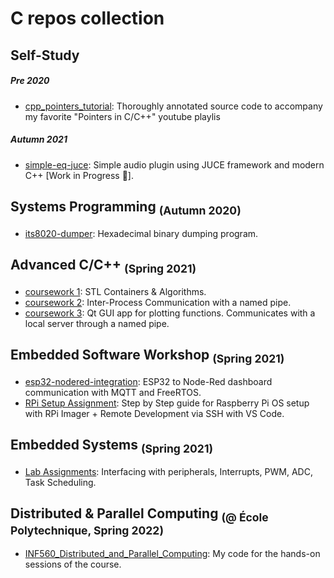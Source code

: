 # C repos collection

## Self-Study 
##### Pre 2020
- [cpp_pointers_tutorial](https://github.com/linomp/cpp_pointers_tutorial): Thoroughly annotated source code to accompany my favorite "Pointers in C/C++" youtube playlis

##### Autumn 2021
- [simple-eq-juce](https://github.com/linomp/simple-eq-juce): Simple audio plugin using JUCE framework and modern C++ [Work in Progress 🚧]. 

## Systems Programming <sub>(Autumn 2020)</sub>

- [its8020-dumper](https://github.com/linomp/its8020-dumper): Hexadecimal binary dumping program.

## Advanced C/C++ <sub>(Spring 2021)</sub>
- [coursework 1](https://github.com/linomp/ICS0025_coursework_1): STL Containers & Algorithms.
- [coursework 2](https://github.com/linomp/ICS0025_coursework_2): Inter-Process Communication with a named pipe.
- [coursework 3](https://github.com/linomp/ICS0025_coursework_3): Qt GUI app for plotting functions. Communicates with a local server through a named pipe.

## Embedded Software Workshop <sub>(Spring 2021)</sub>
- [esp32-nodered-integration](https://github.com/linomp/esp32-nodered-integration): ESP32 to Node-Red dashboard communication with MQTT and FreeRTOS. 
- [RPi Setup Assignment](https://github.com/linomp/c-repos-collection/files/7952893/RPi.SD.Card.Assignment.pdf): Step by Step guide for Raspberry Pi OS setup with RPi Imager + Remote Development via SSH with VS Code.

## Embedded Systems <sub>(Spring 2021)</sub>
- [Lab Assignments](./IAS0330_embedded_systems): Interfacing with peripherals, Interrupts, PWM, ADC, Task Scheduling.

## Distributed & Parallel Computing <sub>(@ École Polytechnique, Spring 2022)</sub>  
- [INF560_Distributed_and_Parallel_Computing](https://github.com/linomp/INF560_Distributed_and_Parallel_Computing): My code for the hands-on sessions of the course. 
